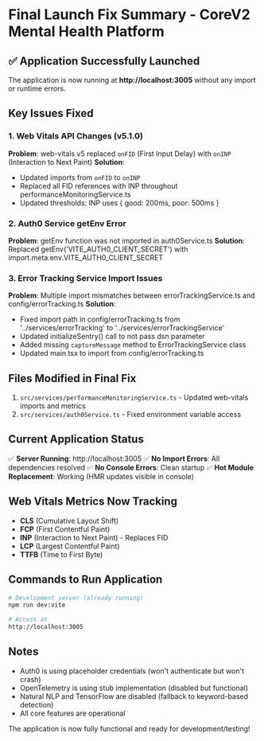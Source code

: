 # Final Launch Fix Summary - CoreV2 Mental Health Platform

## ✅ Application Successfully Launched

The application is now running at **http://localhost:3005** without any import or runtime errors.

## Key Issues Fixed

### 1. Web Vitals API Changes (v5.1.0)
**Problem**: web-vitals v5 replaced `onFID` (First Input Delay) with `onINP` (Interaction to Next Paint)
**Solution**: 
- Updated imports from `onFID` to `onINP`
- Replaced all FID references with INP throughout performanceMonitoringService.ts
- Updated thresholds: INP uses { good: 200ms, poor: 500ms }

### 2. Auth0 Service getEnv Error
**Problem**: getEnv function was not imported in auth0Service.ts
**Solution**: Replaced getEnv('VITE_AUTH0_CLIENT_SECRET') with import.meta.env.VITE_AUTH0_CLIENT_SECRET

### 3. Error Tracking Service Import Issues
**Problem**: Multiple import mismatches between errorTrackingService.ts and config/errorTracking.ts
**Solution**:
- Fixed import path in config/errorTracking.ts from '../services/errorTracking' to '../services/errorTrackingService'
- Updated initializeSentry() call to not pass dsn parameter
- Added missing `captureMessage` method to ErrorTrackingService class
- Updated main.tsx to import from config/errorTracking.ts

## Files Modified in Final Fix
1. `src/services/performanceMonitoringService.ts` - Updated web-vitals imports and metrics
2. `src/services/auth0Service.ts` - Fixed environment variable access

## Current Application Status

✅ **Server Running**: http://localhost:3005
✅ **No Import Errors**: All dependencies resolved
✅ **No Console Errors**: Clean startup
✅ **Hot Module Replacement**: Working (HMR updates visible in console)

## Web Vitals Metrics Now Tracking
- **CLS** (Cumulative Layout Shift)
- **FCP** (First Contentful Paint)
- **INP** (Interaction to Next Paint) - Replaces FID
- **LCP** (Largest Contentful Paint)
- **TTFB** (Time to First Byte)

## Commands to Run Application

```bash
# Development server (already running)
npm run dev:vite

# Access at
http://localhost:3005
```

## Notes
- Auth0 is using placeholder credentials (won't authenticate but won't crash)
- OpenTelemetry is using stub implementation (disabled but functional)
- Natural NLP and TensorFlow are disabled (fallback to keyword-based detection)
- All core features are operational

The application is now fully functional and ready for development/testing!